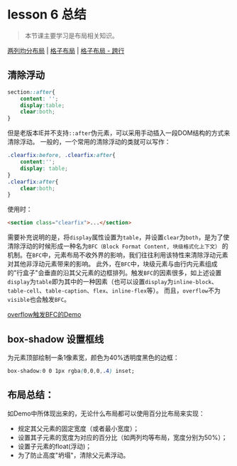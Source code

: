 # lesson 6 总结

> 本节课主要学习是布局相关知识。

[两列均分布局](http://htmlpreview.github.io/?https://github.com/rocwangv/html5-learning/blob/master/lesson6/index.html)
| [格子布局](http://htmlpreview.github.io/?https://github.com/rocwangv/html5-learning/blob/master/lesson6/grid.html)
| [格子布局 - 跨行](http://htmlpreview.github.io/?https://github.com/rocwangv/html5-learning/blob/master/lesson6/grid1.html)


## 清除浮动

```css
section::after{
    content: '';
    display:table;
    clear:both;
}
```
但是老版本IE并不支持`::after`伪元素，可以采用手动插入一段DOM结构的方式来清除浮动。
一般的，一个常用的清除浮动的类就可以写作：

```css
.clearfix:before, .clearfix:after{
    content:'';
    display: table;
}
.clearfix:after{
    clear:both;
}
```
使用时：

```html
<section class="clearfix">...</section>
```
需要补充说明的是，将`display`属性设置为`table`，并设置`clear`为`both`，是为了使清除浮动的时候形成一种名为`BFC（Block Format Content, 块级格式化上下文）` 的机制。在`BFC`中，元素布局不收外界的影响，我们往往利用该特性来清除浮动元素对其他非浮动元素带来的影响。
此外，在`BFC`中，块级元素与由行内元素组成的"行盒子"会垂直的沿其父元素的边框排列。触发`BFC`的因素很多，如上述设置`display`为`table`即为其中的一种因素（也可以设置`display`为`inline-block`、`table-cell`、`table-caption`、`flex`、`inline-flex`等）。
而且，`overflow`不为`visible`也会触发`BFC`。

[overflow触发BFC的Demo](http://htmlpreview.github.io/?https://github.com/rocwangv/html5-learning/blob/master/lesson6/bfc.html)

## box-shadow 设置框线

为元素顶部绘制一条1像素宽，颜色为40%透明度黑色的边框：

```css
box-shadow:0 0 1px rgba(0,0,0,.4) inset;
```

## 布局总结：

如Demo中所体现出来的，无论什么布局都可以使用百分比布局来实现：

* 规定其父元素的固定宽度（或者最小宽度）；
* 设置其子元素的宽度为对应的百分比（如两列均等布局，宽度分别为50%）；
* 设置子元素的float(浮动)；
* 为了防止高度"坍塌"，清除父元素浮动。